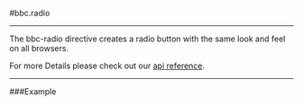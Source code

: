 
#bbc.radio

- - -

The bbc-radio directive creates a radio button with the same look and feel on all browsers.

For more Details please check out our <a href="/doc#/api/bbc.radio.directive:bbcRadio" target="_self">api reference</a>.

- - -

###Example